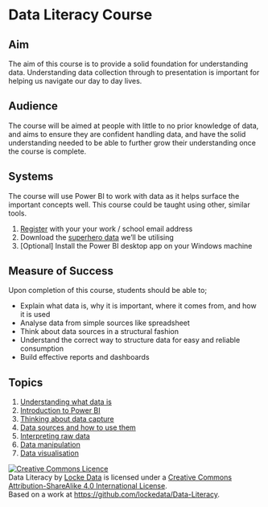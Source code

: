 # Data Literacy Course

## Aim
The aim of this course is to provide a solid foundation for understanding data. Understanding data collection through to presentation is important for helping us navigate our day to day lives. 

## Audience
The course will be aimed at people with little to no prior knowledge of data, and aims to ensure they are confident handling data, and have the solid understanding needed to be able to further grow their understanding once the course is complete.

## Systems
The course will use Power BI to work with data as it helps surface the important concepts well. This course could be taught using other, similar tools. 

1.	[Register](https://app.powerbi.com/signupredirect?pbi_source=web)  with your your work / school email address
1.	Download the [superhero data](https://1drv.ms/u/s!AiZm2P6YHtSfhIZXuaWdbmSiidMy7Q) we’ll be utilising 
1. [Optional] Install the Power BI desktop app on your Windows machine

## Measure of Success
Upon completion of this course, students should be able to;

 - Explain what data is, why it is important, where it comes from, and how it is used
 - Analyse data from simple sources like spreadsheet
 - Think about data sources in a structural fashion
 - Understand the correct way to structure data for easy and reliable consumption
 - Build effective reports and dashboards
 
## Topics
1. [Understanding what data is](UnderstandingData.md)
2. [Introduction to Power BI](PowerBI.md)
2. [Thinking about data capture](DataCapture.md)
3. [Data sources and how to use them](DataSources.md)
4. [Interpreting raw data](InterpretingData.md)
6. [Data manipulation](DataManipulation.md)
7. [Data visualisation](DataVisualisation.md)
 
<a rel="license" href="http://creativecommons.org/licenses/by-sa/4.0/"><img alt="Creative Commons Licence" style="border-width:0" src="https://i.creativecommons.org/l/by-sa/4.0/88x31.png" /></a><br /><span xmlns:dct="http://purl.org/dc/terms/" href="http://purl.org/dc/dcmitype/Text" property="dct:title" rel="dct:type">Data Literacy</span> by <a xmlns:cc="http://creativecommons.org/ns#" href="https://lockedata.github.io/Data-Literacy" property="cc:attributionName" rel="cc:attributionURL">Locke Data</a> is licensed under a <a rel="license" href="http://creativecommons.org/licenses/by-sa/4.0/">Creative Commons Attribution-ShareAlike 4.0 International License</a>.<br />Based on a work at <a xmlns:dct="http://purl.org/dc/terms/" href="https://github.com/lockedata/Data-Literacy" rel="dct:source">https://github.com/lockedata/Data-Literacy</a>.
